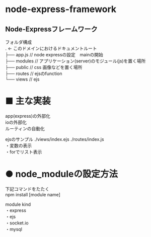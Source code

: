 # node-express-framework

## Node-Expressフレームワーク</br>

フォルダ構成</br>
. <- このドメインにおけるドキュメントルート</br>
├── app.js       // node expressの設定　mainの開始</br>
├── modules      // アプリケーション(server)のモジュール(js)を置く場所</br>
├── public		// css 画像などを置く場所</br>
├── routes		// ejsのfunction</br>
└── views		// ejs</br>

# ■ 主な実装</br>
app(express)の外部化</br>
ioの外部化</br>
ルーティンの自動化</br>

ejsのサンプル ./views/index.ejs ./routes/index.js</br>
	・変数の表示</br>
	・forでリスト表示</br>

# ● node_moduleの設定方法
下記コマンドをたたく</br>
npm install [module name]</br>

module kind</br>
・express</br>
・ejs</br>
・socket.io</br>
・mysql</br>
